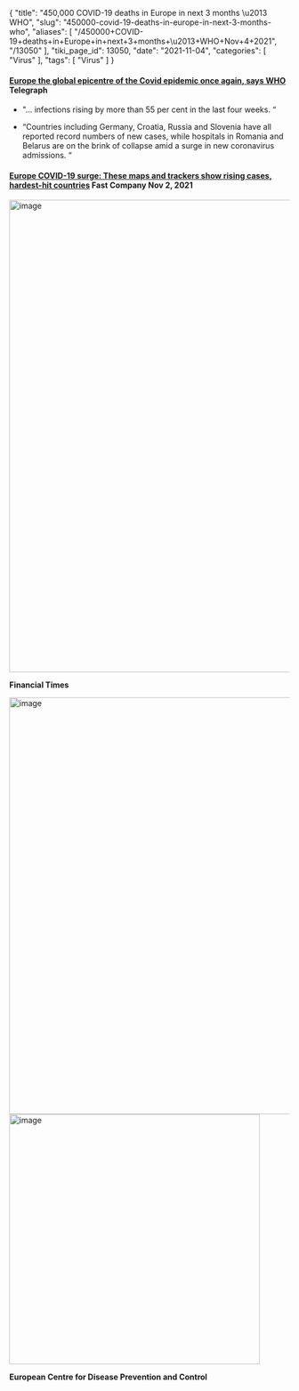 {
    "title": "450,000 COVID-19 deaths in Europe in next 3 months \u2013 WHO",
    "slug": "450000-covid-19-deaths-in-europe-in-next-3-months-who",
    "aliases": [
        "/450000+COVID-19+deaths+in+Europe+in+next+3+months+\u2013+WHO+Nov+4+2021",
        "/13050"
    ],
    "tiki_page_id": 13050,
    "date": "2021-11-04",
    "categories": [
        "Virus"
    ],
    "tags": [
        "Virus"
    ]
}


#### [Europe the global epicentre of the Covid epidemic once again, says WHO](https://www.telegraph.co.uk/global-health/science-and-disease/europe-track-nearly-half-million-additional-covid-deaths-february/?WT.mc_id=e_DM1517093&WT.tsrc=email&etype=Edi_GHS_New_Daily&utmsource=email&utm_medium=Edi_GHS_New_Daily20211104&utm_campaign=DM1517093) Telegraph

* "… infections rising by more than 55 per cent in the last four weeks. “

* “Countries including Germany, Croatia, Russia and Slovenia have all reported record numbers of new cases, while hospitals in Romania and Belarus are on the brink of collapse amid a surge in new coronavirus admissions. “

#### [Europe COVID-19 surge: These maps and trackers show rising cases, hardest-hit countries](https://www.fastcompany.com/90694203/europe-covid-surge-map-track?partner=feedburner&utm_source=feedburner&utm_medium=feed&utm_campaign=Feed%3A+fastcompany%2Fheadlines+%28Fast+Company%29) Fast Company Nov 2, 2021

<img src="https://d1bk1kqxc0sym.cloudfront.net/attachments/jpeg/covid-western-europe-nov-2021.jpg" alt="image" width="850">

 **Financial Times** 

<img src="https://d1bk1kqxc0sym.cloudfront.net/attachments/jpeg/14-day.jpg" alt="image" width="750">

<img src="https://d1bk1kqxc0sym.cloudfront.net/attachments/jpeg/14-day-blow-up.jpg" alt="image" width="450">

 **European Centre for Disease Prevention and Control**